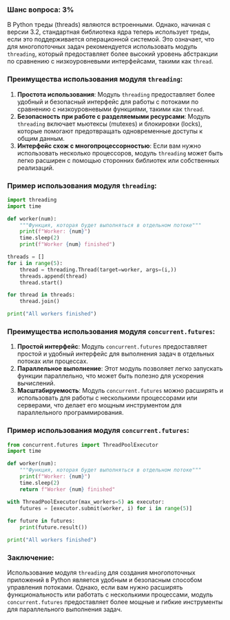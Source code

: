 ### Шанс вопроса: 3%

В Python треды (threads) являются встроенными. Однако, начиная с версии 3.2, стандартная библиотека ядра теперь использует треды, если это поддерживается операционной системой. Это означает, что для многопоточных задач рекомендуется использовать модуль `threading`, который предоставляет более высокий уровень абстракции по сравнению с низкоуровневыми интерфейсами, такими как `thread`.

### Преимущества использования модуля `threading`:
1. **Простота использования**: Модуль `threading` предоставляет более удобный и безопасный интерфейс для работы с потоками по сравнению с низкоуровневыми функциями, такими как `thread`.
2. **Безопасность при работе с разделяемыми ресурсами**: Модуль `threading` включает мьютексы (mutexes) и блокировки (locks), которые помогают предотвращать одновременные доступы к общим данным.
3. **Интерфейс схож с многопроцессорностью**: Если вам нужно использовать несколько процессоров, модуль `threading` может быть легко расширен с помощью сторонних библиотек или собственных реализаций.

### Пример использования модуля `threading`:
```python
import threading
import time

def worker(num):
    """Функция, которая будет выполняться в отдельном потоке"""
    print(f"Worker: {num}")
    time.sleep(2)
    print(f"Worker {num} finished")

threads = []
for i in range(5):
    thread = threading.Thread(target=worker, args=(i,))
    threads.append(thread)
    thread.start()

for thread in threads:
    thread.join()

print("All workers finished")
```

### Преимущества использования модуля `concurrent.futures`:
1. **Простой интерфейс**: Модуль `concurrent.futures` предоставляет простой и удобный интерфейс для выполнения задач в отдельных потоках или процессах.
2. **Параллельное выполнение**: Этот модуль позволяет легко запускать функции параллельно, что может быть полезно для ускорения вычислений.
3. **Масштабируемость**: Модуль `concurrent.futures` можно расширять и использовать для работы с несколькими процессорами или серверами, что делает его мощным инструментом для параллельного программирования.

### Пример использования модуля `concurrent.futures`:
```python
from concurrent.futures import ThreadPoolExecutor
import time

def worker(num):
    """Функция, которая будет выполняться в отдельном потоке"""
    print(f"Worker: {num}")
    time.sleep(2)
    return f"Worker {num} finished"

with ThreadPoolExecutor(max_workers=5) as executor:
    futures = [executor.submit(worker, i) for i in range(5)]
    
for future in futures:
    print(future.result())

print("All workers finished")
```

### Заключение:
Использование модуля `threading` для создания многопоточных приложений в Python является удобным и безопасным способом управления потоками. Однако, если вам нужно расширять функциональность или работать с несколькими процессами, модуль `concurrent.futures` предоставляет более мощные и гибкие инструменты для параллельного выполнения задач.